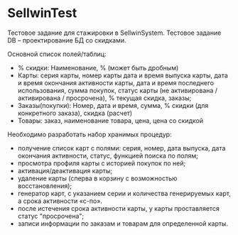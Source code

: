 # SellwinTest
Тестовое задание для стажировки в SellwinSystem.
Тестовое задание DB – проектирование БД со скидками.

Основной список полей/таблиц:

- % скидки: Наименование, % (может быть дробным)
- Карты: серия карты, номер карты дата и время выпуска карты, дата и время окончания активности карты, дата и время последнего использования, сумма покупок, статус карты (не активирована / активирована / просрочена), % текущая скидка, заказы;
- Заказы(покупки): Номер, дата и время, сумма, % скидки (для конкретного заказа), скидка (расчет)
- Товары:  заказ, наименование товара, цена, цена со скидкой

Необходимо разработать набор хранимых процедур:

- получение список карт с полями: серия, номер, дата выпуска, дата окончания активности, статус, функцией поиска по полям;
- просмотра профиля карты с историей покупок по ней;
- активация/деактивация карты;
- удаление карты (сперва в корзину с возможностью восстановления);
- генератор карт, с указанием серии и количества генерируемых карт, а срока активности «с-по».
- после истечения срока активности карты, у карты проставляется статус "просрочена";
- записи информации по заказам и товарам для определенной карты.
